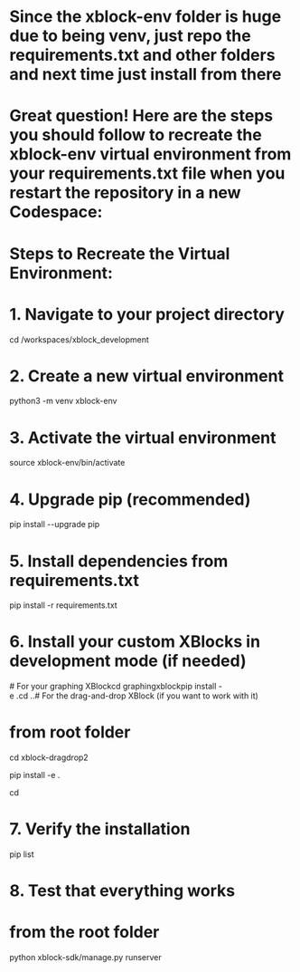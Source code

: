 
# Since the xblock-env folder is huge due to being venv, just repo the requirements.txt and other folders and next time just install from there


# Great question! Here are the steps you should follow to recreate the xblock-env virtual environment from your requirements.txt file when you restart the repository in a new Codespace:

# Steps to Recreate the Virtual Environment:
# 1. Navigate to your project directory

cd /workspaces/xblock_development

# 2. Create a new virtual environment

python3 -m venv xblock-env

# 3. Activate the virtual environment

source xblock-env/bin/activate

# 4. Upgrade pip (recommended)

pip install --upgrade pip

# 5. Install dependencies from requirements.txt

pip install -r requirements.txt

# 6. Install your custom XBlocks in development mode (if needed)

# For your graphing XBlockcd graphingxblockpip install -e .cd ..# For the drag-and-drop XBlock (if you want to work with it)
# from root folder
cd xblock-dragdrop2

pip install -e . 

cd

# 7. Verify the installation

pip list

# 8. Test that everything works

# from the root folder

python xblock-sdk/manage.py runserver
